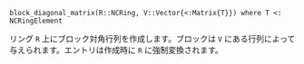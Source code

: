 ```
block_diagonal_matrix(R::NCRing, V::Vector{<:Matrix{T}}) where T <: NCRingElement
```

リング `R` 上にブロック対角行列を作成します。ブロックは `V` にある行列によって与えられます。エントリは作成時に `R` に強制変換されます。
